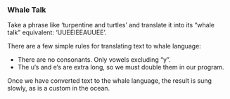 ### Whale Talk
Take a phrase like ‘turpentine and turtles’ and translate it into its “whale talk” equivalent: ‘UUEEIEEAUUEE’.

There are a few simple rules for translating text to whale language:

<ul>
    <li>There are no consonants. Only vowels excluding “y”.</li>
    <li>The u‘s and e‘s are extra long, so we must double them in our program.</li>
</ul>

Once we have converted text to the whale language, the result is sung slowly, as is a custom in the ocean.
